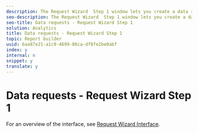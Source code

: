 ```yaml
---
description: The Request Wizard  Step 1 window lets you create a data request, select a report suite, select report types, and more.
seo-description: The Request Wizard  Step 1 window lets you create a data request, select a report suite, select report types, and more.
seo-title: Data requests - Request Wizard Step 1
solution: Analytics
title: Data requests - Request Wizard Step 1
topic: Report builder
uuid: 6aa87e21-a1c9-4699-86ca-df8fe2be0abf
index: y
internal: n
snippet: y
translate: y
---
```


# Data requests - Request Wizard Step 1

For an overview of the interface, see [ Request Wizard Interface](../report_builder_bucket/request_wizard_interface.md#concept_62CBB574835F4B6097F8EA1C78109A37). 
